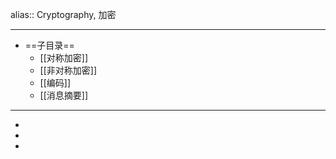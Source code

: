 alias:: Cryptography, 加密

- ---
- ==子目录==
	- [[对称加密]]
	- [[非对称加密]]
	- [[编码]]
	- [[消息摘要]]
- ---
-
-
-